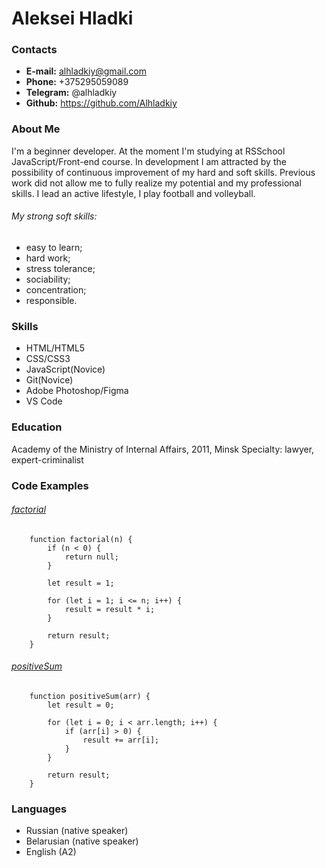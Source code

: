 # Aleksei Hladki


### Contacts
- **E-mail:** alhladkiy@gmail.com
- **Phone:** +375295059089
- **Telegram:** @alhladkiy
- **Github:** https://github.com/Alhladkiy

### About Me

I'm a beginner developer. At the moment I'm studying at  RSSchool JavaScript/Front-end course. In development I am attracted by the possibility of continuous improvement of my hard and soft skills. Previous work did not allow me to fully realize my potential and my professional skills. I lead an active lifestyle, I play football and volleyball.
###### My strong soft skills:
* easy to learn;
* hard work;
* stress tolerance;
* sociability;
* concentration;
* responsible.

### Skills
- HTML/HTML5
- CSS/CSS3
- JavaScript(Novice)
- Git(Novice)
- Adobe Photoshop/Figma
- VS Code

### Education 

Academy of the Ministry of Internal Affairs, 2011, Minsk
Specialty: lawyer, expert-criminalist

### Code Examples
###### [factorial](https://www.codewars.com/kata/528e95af53dcdb40b5000171)

        function factorial(n) {
            if (n < 0) {
                return null;
            }
            
            let result = 1;

            for (let i = 1; i <= n; i++) {
                result = result * i;
            }

            return result;
        }

###### [positiveSum](https://www.codewars.com/kata/5715eaedb436cf5606000381)

        function positiveSum(arr) {
            let result = 0;

            for (let i = 0; i < arr.length; i++) {
                if (arr[i] > 0) {
                    result += arr[i];
                }
            }
            
            return result;
        }

### Languages
* Russian (native speaker)
* Belarusian (native speaker)
* English (A2)